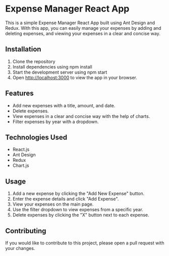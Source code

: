 # Expense Manager React App

This is a simple Expense Manager React App built using Ant Design and Redux. With this app, you can easily manage your expenses by adding and deleting expenses, and viewing your expenses in a clear and concise way.
## Installation

1. Clone the repository
2. Install dependencies using npm install
3. Start the development server using npm start
4. Open [http://localhost:3000](http://localhost:3000) to view the app in your browser.
## Features

* Add new expenses with a title, amount, and date.
* Delete expenses.
* View expenses in a clear and concise way with the help of charts.
* Filter expenses by year with a dropdown.

## Technologies Used

* React.js
* Ant Design
* Redux
* Chart.js

## Usage

1. Add a new expense by clicking the "Add New Expense" button.
2. Enter the expense details and click "Add Expense".
3. View your expenses on the main page.
4. Use the filter dropdown to view expenses from a specific year.
5. Delete expenses by clicking the "X" button next to each expense.

## Contributing

If you would like to contribute to this project, please open a pull request with your changes.